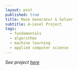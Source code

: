 ```yaml
---
layout: post
published: true
title: Maze Generator & Solver
subtitle: A-Level Project
tags:
  - fundamentals
  - algorithms
  - machine learning
  - applied computer science
---
```



*See project [here](https://acesofglory.github.io/projects/maze-generator)*
